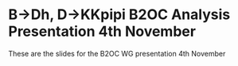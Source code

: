 # B->Dh, D->KKpipi B2OC Analysis Presentation 4th November
These are the slides for the B2OC WG presentation 4th November